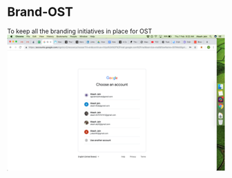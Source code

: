 # Brand-OST
To keep all the branding initiatives in place for OST
![](Screen%20Shot%202019-02-07%20at%209.22.45%20AM.png)
